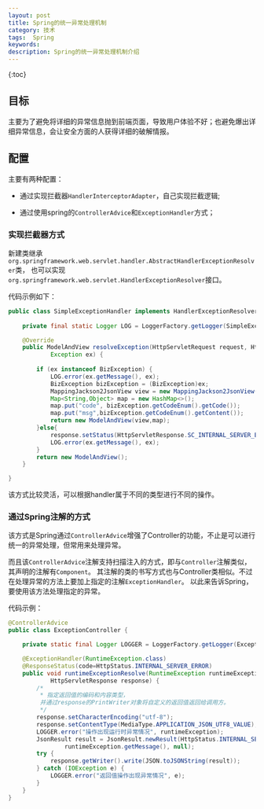 ```yaml
---
layout: post
title: Spring的统一异常处理机制
category: 技术
tags:  Spring
keywords: 
description: Spring的统一异常处理机制介绍
---
```


{:toc}

## 目标

主要为了避免将详细的异常信息抛到前端页面，导致用户体验不好；也避免爆出详细异常信息，会让安全方面的人获得详细的破解情报。

## 配置

主要有两种配置：

- 通过实现拦截器`HandlerInterceptorAdapter`，自己实现拦截逻辑;

- 通过使用spring的`ControllerAdvice`和`ExceptionHandler`方式；

### 实现拦截器方式

新建类继承`org.springframework.web.servlet.handler.AbstractHandlerExceptionResolver`类，
也可以实现`org.springframework.web.servlet.HandlerExceptionResolver`接口。

代码示例如下：

```java
public class SimpleExceptionHandler implements HandlerExceptionResolver{
	
	private final static Logger LOG = LoggerFactory.getLogger(SimpleExceptionHandler.class);

	@Override
	public ModelAndView resolveException(HttpServletRequest request, HttpServletResponse response, Object handler,
			Exception ex) {
		
		if (ex instanceof BizException) {
			LOG.error(ex.getMessage(), ex);
			BizException bizException = (BizException)ex;
            MappingJackson2JsonView view = new MappingJackson2JsonView();
            Map<String,Object> map = new HashMap<>();
            map.put("code", bizException.getCodeEnum().getCode());
            map.put("msg",bizException.getCodeEnum().getContent());
            return new ModelAndView(view,map);
		}else{
			response.setStatus(HttpServletResponse.SC_INTERNAL_SERVER_ERROR);
			LOG.error(ex.getMessage(), ex);
		}
		return new ModelAndView();
	}

}
```

该方式比较灵活，可以根据handler属于不同的类型进行不同的操作。

### 通过Spring注解的方式

该方式是Spring通过`ControllerAdvice`增强了Controller的功能，不止是可以进行统一的异常处理，但常用来处理异常。

而且该`ControllerAdvice`注解支持扫描注入的方式，即与`Controller`注解类似，其声明的注解有`Component`。
其注解的类的书写方式也与Controller类相似。不过在处理异常的方法上要加上指定的注解`ExceptionHandler`。
以此来告诉Spring，要使用该方法处理指定的异常。

代码示例：

```java
@ControllerAdvice
public class ExceptionController {

	private static final Logger LOGGER = LoggerFactory.getLogger(ExceptionController.class);

	@ExceptionHandler(RuntimeException.class)
	@ResponseStatus(code=HttpStatus.INTERNAL_SERVER_ERROR)
	public void runtimeExceptionResolve(RuntimeException runtimeException, HttpServletRequest request,
			HttpServletResponse response) {
		/*
		 * 指定返回值的编码和内容类型，
		 并通过response的PrintWriter对象将自定义的返回值返回给调用方。
		 */
		response.setCharacterEncoding("utf-8");
		response.setContentType(MediaType.APPLICATION_JSON_UTF8_VALUE);
		LOGGER.error("操作出现运行时异常情况", runtimeException);
		JsonResult result = JsonResult.newResult(HttpStatus.INTERNAL_SERVER_ERROR.value(),
				runtimeException.getMessage(), null);
		try {
			response.getWriter().write(JSON.toJSONString(result));
		} catch (IOException e) {
			LOGGER.error("返回值操作出现异常情况", e);
		}
	}
}
```
